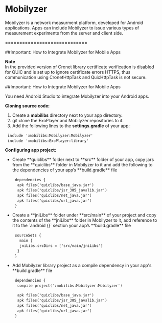 Mobilyzer
=========

Mobilyzer is a network measurment platform, developed for Android applications. Apps can include Mobilyzer to issue various types of measurement experiments from the server and client side.

=============================

##Important: How to Integrate Mobilyzer for Mobile Apps

**Note**   
In the provided version of Cronet library certificate verification is disabled for QUIC and is set up to ignore certificate errors HTTPS, thus communication using CronetHttpTask and QuicHttpTask is not secure.  

##Important: How to Integrate Mobilyzer for Mobile Apps

You need Android Studio to integrate Mobilyzer into your Android apps.  

**Cloning source code:**  
1. Create a **mobilibs** directory next to your app directory.  
2. git clone the ExoPlayer and Mobilyzer repositories to it.  
3. Add the following lines to the **settings.gradle** of your app:  

&nbsp;&nbsp;`include ':mobilibs:Mobilyzer:Mobilyzer'`  
&nbsp;&nbsp;`include ':mobilibs:ExoPlayer:library'`  

**Configuring app project:**  
<ul>
<li>Create **quiclibs** folder next to **src** folder of your app, copy jars from the **quiclibs** folder in Mobilyzer to it and add the following to the dependencies of your app’s **build.gradle** file</li>  

&nbsp;&nbsp;`dependencies {`  
&nbsp;&nbsp;&nbsp;&nbsp;`apk files('quiclibs/base_java.jar')`  
&nbsp;&nbsp;&nbsp;&nbsp;`apk files('quiclibs/jsr_305_javalib.jar')`  
&nbsp;&nbsp;&nbsp;&nbsp;`apk files('quiclibs/net_java.jar')`  
&nbsp;&nbsp;&nbsp;&nbsp;`apk files('quiclibs/url_java.jar')`  
&nbsp;&nbsp;`}`  

<li>Create a **jniLibs** folder under **src/main** of your project and copy the contents of the **jniLibs** folder in Mobilyzer to it, add reference to it to the `android {}` section your app’s **build.gradle** file</li>  

&nbsp;&nbsp;`sourceSets {`  
&nbsp;&nbsp;&nbsp;&nbsp;` main {`  
&nbsp;&nbsp;&nbsp;&nbsp;&nbsp;&nbsp;`jniLibs.srcDirs = ['src/main/jniLibs'] `  
&nbsp;&nbsp;&nbsp;&nbsp;`}`  
&nbsp;&nbsp;`}`  

<li>Add Mobilyzer library project as a compile dependency in your app's **build.gradle** file</li>  

&nbsp;&nbsp;`dependencies {`  
&nbsp;&nbsp;&nbsp;&nbsp;`compile project(':mobilibs:Mobilyzer:Mobilyzer')`  
  
&nbsp;&nbsp;&nbsp;&nbsp;`apk files('quiclibs/base_java.jar')`  
&nbsp;&nbsp;&nbsp;&nbsp;`apk files('quiclibs/jsr_305_javalib.jar')`  
&nbsp;&nbsp;&nbsp;&nbsp;`apk files('quiclibs/net_java.jar')`  
&nbsp;&nbsp;&nbsp;&nbsp;`apk files('quiclibs/url_java.jar')`  
&nbsp;&nbsp;`}`
</ul>

